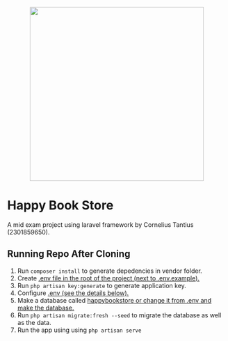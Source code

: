 <p align="center"><a href="https://laravel.com" target="_blank"><img src="https://raw.githubusercontent.com/laravel/art/master/logo-lockup/5%20SVG/2%20CMYK/1%20Full%20Color/laravel-logolockup-cmyk-red.svg" width="400"></a></p>

# Happy Book Store
A mid exam project using laravel framework by Cornelius Tantius (2301859650).

## Running Repo After Cloning
1. Run `composer install` to generate depedencies in vendor folder.
2. Create <ins>.env<ins> file in the root of the project (next to <ins>.env.example<ins>).
3. Run `php artisan key:generate` to generate application key.
4. Configure <ins>.env<ins> (see the details below).
5. Make a database called <ins>happybookstore<ins> or change it from <ins>.env<ins> and make the database.
6. Run `php artisan migrate:fresh --seed` to migrate the database as well as the data.
7. Run the app using using `php artisan serve`